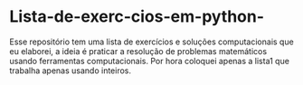 # Lista-de-exerc-cios-em-python-
Esse repositório tem uma lista de exercícios e soluções computacionais que eu elaborei, a ideia é praticar a resolução de problemas matemáticos usando ferramentas computacionais.
Por hora coloquei apenas a lista1 que trabalha apenas usando inteiros. 
